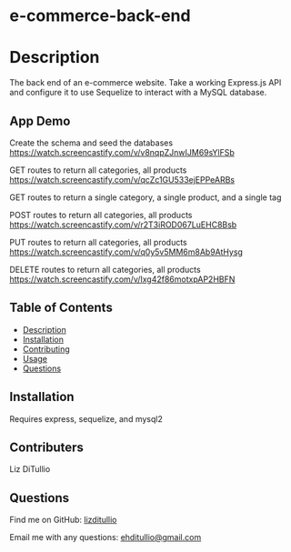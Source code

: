 # e-commerce-back-end


# Description
The back end of an e-commerce website. Take a working Express.js API and configure it to use Sequelize to interact with a MySQL database.

## App Demo

Create the schema and seed the databases
https://watch.screencastify.com/v/v8nqpZJnwIJM69sYlFSb

GET routes to return all categories, all products
https://watch.screencastify.com/v/qcZc1GU533ejEPPeARBs

GET routes to return a single category, a single product, and a single tag

POST routes to return all categories, all products
https://watch.screencastify.com/v/r2T3iROD067LuEHC8Bsb

PUT routes to return all categories, all products
https://watch.screencastify.com/v/q0y5v5MM6m8Ab9AtHysg

DELETE routes to return all categories, all products
https://watch.screencastify.com/v/Ixg42f86motxpAP2HBFN

  ## Table of Contents
  - [Description](#description)
  - [Installation](#installation)
  - [Contributing](#contributing)
  - [Usage](#usage)
  - [Questions](#questions)

  ## Installation
Requires express, sequelize, and mysql2

  ## Contributers 
 Liz DiTullio

  ## Questions
  
 Find me on GitHub: [lizditullio](https://github.com/lizditullio)
 
  Email me with any questions: ehditullio@gmail.com

